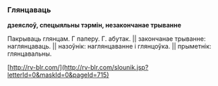 ### Глянцаваць
**дзеяслоў, спецыяльны тэрмін, незакончанае трыванне**

Пакрываць глянцам. Г паперу. Г. абутак. || закончанае трыванне: наглянцаваць. || назоўнік: наглянцаванне і глянцоўка. || прыметнік: глянцавальны.

<a rel="author">[http://rv-blr.com/](http://rv-blr.com/slounik.jsp?letterId=0&maskId=0&pageId=715)</a>
